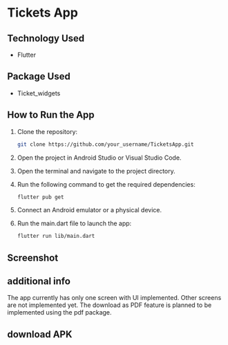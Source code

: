 # Tickets App

## Technology Used
- Flutter

## Package Used
- Ticket_widgets

## How to Run the App

1. Clone the repository:
   ```bash
   git clone https://github.com/your_username/TicketsApp.git

2. Open the project in Android Studio or Visual Studio Code.

3. Open the terminal and navigate to the project directory.

4. Run the following command to get the required dependencies:
   ```bash
   flutter pub get
   
5. Connect an Android emulator or a physical device.

6. Run the main.dart file to launch the app:
   ```bash
   flutter run lib/main.dart

## Screenshot

## additional info 
The app currently has only one screen with UI implemented.
Other screens are not implemented yet.
The download as PDF feature is planned to be implemented using the pdf package.

## download APK 
